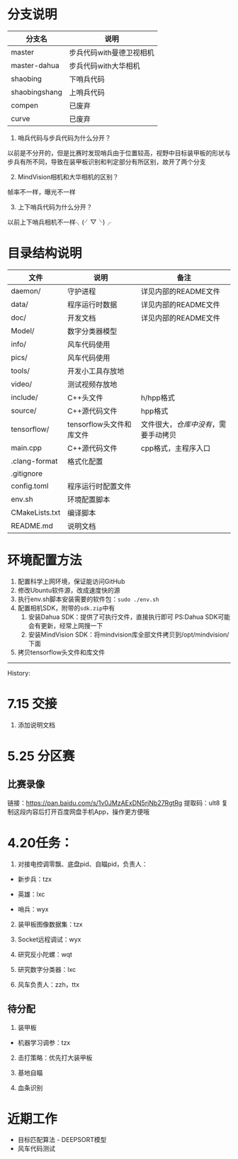 # 分支说明

| 分支名        | 说明                     |
|---------------|------------------------|
| master        | 步兵代码with曼德卫视相机 |
| master-dahua  | 步兵代码with大华相机     |
| shaobing      | 下哨兵代码               |
| shaobingshang | 上哨兵代码               |
| compen        | 已废弃                   |
| curve         | 已废弃                   |

1. 哨兵代码与步兵代码为什么分开？

以前是不分开的，但是比赛时发现哨兵由于位置较高，视野中目标装甲板的形状与步兵有所不同，导致在装甲板识别和判定部分有所区别，故开了两个分支

2. MindVision相机和大华相机的区别？

帧率不一样，曝光不一样

3. 上下哨兵代码为什么分开？

以前上下哨兵相机不一样╮(╯▽╰)╭

# 目录结构说明

| 文件           | 说明                     | 备注                               |
|----------------|--------------------------|------------------------------------|
| daemon/        | 守护进程                 | 详见内部的README文件               |
| data/          | 程序运行时数据           | 详见内部的README文件               |
| doc/           | 开发文档                 | 详见内部的README文件               |
| Model/         | 数字分类器模型           |                                    |
| info/          | 风车代码使用             |                                    |
| pics/          | 风车代码使用             |                                    |
| tools/         | 开发小工具存放地         |                                    |
| video/         | 测试视频存放地           |                                    |
| include/       | C++头文件                | h/hpp格式                          |
| source/        | C++源代码文件            | hpp格式                            |
| tensorflow/    | tensorflow头文件和库文件 | 文件很大，*仓库中没有*，需要手动拷贝 |
| main.cpp       | C++源代码文件            | cpp格式，主程序入口                 |
| .clang-format  | 格式化配置               |                                    |
| .gitignore     |                          |                                    |
| config.toml    | 程序运行时配置文件       |                                    |
| env.sh         | 环境配置脚本             |                                    |
| CMakeLists.txt | 编译脚本                 |                                    |
| README.md      | 说明文档                 |                                    |

# 环境配置方法

1. 配置科学上网环境，保证能访问GitHub
2. 修改Ubuntu软件源，改成速度快的源
3. 执行env.sh脚本安装需要的软件包：`sudo ./env.sh`
4. 配置相机SDK，附带的`sdk.zip`中有
    1. 安装Dahua SDK：提供了可执行文件，直接执行即可 PS:Dahua SDK可能会有更新，经常上网搜一下
    2. 安装MindVision SDK：将mindvision库全部文件拷贝到/opt/mindvision/下面
5. 拷贝tensorflow头文件和库文件

---

History:

# 7.15 交接

1. 添加说明文档

# 5.25 分区赛

## 比赛录像

链接：https://pan.baidu.com/s/1v0JMzAExDN5rjNb27RgtRg 
提取码：ult8 
复制这段内容后打开百度网盘手机App，操作更方便哦

# 4.20任务：

1. 对接电控调零飘、底盘pid、自瞄pid，负责人：

- 新步兵：tzx

- 英雄：lxc

- 哨兵：wyx

2. 装甲板图像数据集：tzx

3. Socket远程调试：wyx

4. 研究反小陀螺：wqt

5. 研究数字分类器：lxc

6. 风车负责人：zzh，ttx

## 待分配

1. 装甲板

- 机器学习调参：tzx

2. 击打策略：优先打大装甲板

3. 基地自瞄

4. 血条识别

# 近期工作

- 目标匹配算法 - DEEPSORT模型
- 风车代码测试

